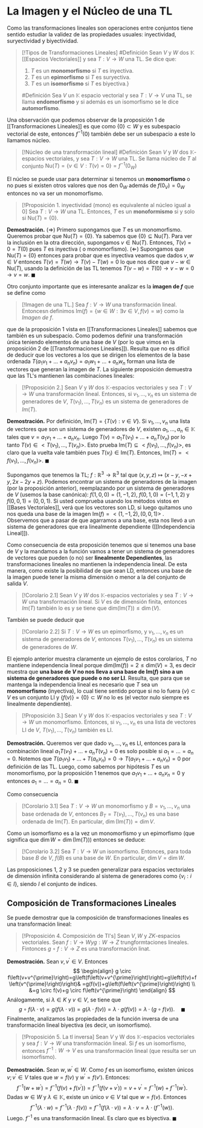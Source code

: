 # La Imagen y el Núcleo de una TL
Como las transformaciones lineales son operaciones entre conjuntos tiene sentido estudiar la validez de las propiedades usuales: inyectividad, suryectividad y biyectividad. 

> [!Tipos de Transformaciones Lineales]
> #Definición Sean $V$ y $W$ dos $\mathbb{K}$ [[Espacios Vectoriales]] y sea $T:V \rightarrow W$ una TL. Se dice que:
> 1. $T$ es un **monomorfismo** si $T$ es inyectiva.
> 2. $T$ es un **epimorfismo** si $T$ es suryectiva.
> 3. $T$ es un **isomorfismo** si $T$ es biyectiva.}
> 
>  #Definición Sea $V$ un $\mathbb{K}$ espacio vectorial y sea $T:V \rightarrow V$ una TL, se llama **endomorfismo** y si además es un isomorfismo se le dice **automorfismo**.

Una observación que podemos observar de la proposición 1 de [[Transformaciones Lineales]] es que como $\{0\} \subset W$ y es subespacio vectorial de este, entonces $f^{-1}({0})$ también debe ser un subespacio a este lo llamamos núcleo.

> [!Núcleo de una transformación lineal]
> #Definición Sean $V$ y $W$ dos $\mathbb{K}$-espacios vectoriales, y sea $T: V \rightarrow W$ una TL. Se llama núcleo de $T$ al conjunto $\mathrm{Nu}(T)= \{v \in V : T(v)=0\} = f^{-1}({0_W})$  

El núcleo se puede usar para determinar si tenemos un **monomorfismo** o no pues si existen otros valores que nos den $0_W$ además de $f(0_V) = 0_W$ entonces no va ser un monomorfismo. 

> [!Proposición 1. inyectividad (mono) es equivalente al núcleo igual a 0]
> Sea $T: V \rightarrow W$ una TL. Entonces, $T$ es un **monoformismo** si y solo si $\mathrm{Nu}(T) = \{0\}$. 

**Demostración.** ($\Rightarrow$) Primero supongamos que $T$ es un monomorfismo.  Queremos probar que $\mathrm{Nu}(T) = \{0\}$. Ya sabemos que $\{0\} \subseteq \mathrm{Nu}(T)$. Para ver la inclusión en la otra dirección, supongamos $v \in \mathrm{Nu}(T)$. Entonces, $T(v) = 0 = T(0)$ pues $T$ es inyectiva ( o monomorfismo). 
($\Leftarrow$) Supongamos que $\mathrm{Nu}(T) = \{0\}$ entonces para probar que es inyectiva veamos que dados $v,w \in V$ entonces $T(v) = T(w) \rightarrow T(v) - T(w) = 0$ lo que nos dice que $v-w \in \mathrm{Nu}(T)$, usando la definición de las TL tenemos $T(v-w) = T(0) \rightarrow v-w = 0 \rightarrow v=w$. $\blacksquare$ 

Otro conjunto importante que es interesante analizar es la **imagen de $f$** que se define como 
> [!Imagen de una TL.]
> Sea $f:V \rightarrow W$ una transformación lineal. Entoncesn definimos $\mathrm{Im}(f) = \{ w \in W : \exists v \in V, f(v) = w\}$ como la _Imagen de $f$_.

que de la proposición 1  vista en [[Transformaciones Lineales]] sabemos que también es un subespacio. 
Como podemos definir una transformación única teniendo elementos de una base de $V$ (por lo que vimos en la proposición 2 de [[Transformaciones Lineales]]). Resulta que no es difícil de deducir que los vectores a los que se dirigen los elementos de la base ordenada $T(a_1v_1 + \dots + a_nv_n) = a_1w_1 + \dots + a_n w_n$ forman una lista de vectores que generan la imagen de $T$. La siguiente proposición demuestra que las TL's mantienen las combinaciones lineales:

> [!Proposición 2.]
> Sean $V$ y $W$ dos $\mathbb{K}$-espacios vectoriales y sea $T: V \rightarrow W$ una transformación lineal. Entonces, si $v_1, \dots, v_n$ es un sistema de generadores de $V$, $T(v_1), \dots, T(v_n)$ es un sistema de generadores de $Im(T)$.

**Demostración.** Por definición, $\mathrm{Im}(T) = \{T(v): v \in V\}$. Si $v_1, \dots, v_n$ una lista de vectores que son un sistema de generadores de $V$, existen $a_1, \dots, a_n \in \mathbb{K}$ tales que $v = a_1v_1 + \dots + a_nv_n$. Luego $T(v) = a_1T(v_1) + \dots + a_nT(v_n)$ por lo tanto $T(v) \in <T(v_1), \dots, T(v_n)>$. Esto prueba $\mathrm{Im}(T) \subseteq <f(v_1), \dots, f(v_n)>$, es claro que la vuelta vale también pues  $T(v_i) \in \mathrm{Im}(T)$. Entonces, $\mathrm{Im}(T) = <f(v_1), \dots, f(v_n)>$. $\blacksquare$ 

Supongamos que tenemos la TL; $f: \mathbb{R}^3 \rightarrow \mathbb{R}^3$ tal que $(x,y,z) \mapsto (x-y, -x+y, 2x-2y+z)$. Podemos encontrar un sistema de generadores de la imagen (por la proposición anterior), reemplazando por un sistema de generadores de $V$ (usemos la base canónica): $f(1,0,0) = (1,-1,2)$, $f(0,1,0)= (-1,1,2)$ y $f(0,0,1) = (0,0,1)$. Si usted comprueba usando los métodos vistos en [[Bases Vectoriales]], verá que los vectores son LD, si luego quitamos uno nos queda una base de la imagen $\mathrm{Im}(f) = < (1,-1,2), (0,0,1) >$ . Observemos que a pasar de que agarramos a una base, esta nos llevó a un sistema de generadores que era linealmente dependiente ([[Independencia Lineal]]).

Como consecuencia de esta proposición tenemos que si tenemos una base de $V$ y la mandamos a la función vamos a tener un sistema de generadores de vectores que pueden (o no) ser **linealmente Dependientes**, las transformaciones lineales no mantienen la independencia lineal. De esta manera, como existe la posibilidad de que sean LD, entonces una base de la imagen puede tener la misma dimensión o menor a la del conjunto de salida $V$.

> [!Corolario 2.1]
> Sean $V$ y $W$ dos $\mathbb{K}$-espacios vectoriales y sea $T: V \rightarrow W$ una transformación lineal. Si $V$ es de dimensión finita, entonces $Im(T)$ también lo es y se tiene que $\mathrm{dim(Im}(T)) \leq \dim(V)$.

También se puede deducir que 

> [!Corolario 2.2]
> Si $T:V \rightarrow W$ es un epimorfismo, y $v_1, \dots, v_n$ es un sistema de generadores de $V$, entonces $T(v_1), \dots, T(v_n)$ es un sistema de generadores de $W$.

El ejemplo anterior muestra claramente un ejemplo de estos corolarios, $T$ no mantiene independencia lineal porque $\mathrm{dim(Im}(f)) = 2 \leq \mathrm{dim}(V) = 3$, es decir muestra que **una base de $V$ no nos lleva a una base de $\mathrm{Im}(f)$ sino a un sistema de generadores que puede o no ser LI**. 
Resulta, que para que se mantenga la independencia lineal es necesario que $T$ sea un **monomorfismo** (inyectiva), lo cual tiene sentido porque si no lo fuera $\{v\} \subset V$ es un conjunto LI y $\{f(v)\} = \{0\} \subset W$ no lo es (el vector nulo siempre es linealmente dependiente). 

> [!Proposición 3.]
> Sean $V$ y $W$ dos $\mathbb{K}$-espacios vectoriales y sea $T: V \rightarrow W$ un monomorfismo. Entonces, si $v_1, \dots, v_n$ es una lista de vectores LI de $V$, $T(v_1), \dots, T(v_n)$ también es LI.

**Demostración.** Queremos ver que dado $v_1, \dots, v_n$ es LI, entonces para la combinación lineal $a_1T(v_1) + \dots + a_nT(v_n) = 0$ es solo posible si $a_1= \dots = a_n = 0$. Notemos que $T(a_1v_1) + \dots + T(a_nv_n) = 0 \rightarrow T(a_1v_1 + \dots + a_nv_n) = 0$ por definición de las TL. Luego, como sabemos por hipótesis $T$ es un monomorfismo, por la proposición 1 tenemos que $a_1v_1 + \dots + a_nv_n = 0$ y entonces $a_1 = \dots = a_n = 0$. $\blacksquare$ 

Como consecuencia

> [!Corolario 3.1]
> Sea $T: V \rightarrow W$ un monomorfismo y $B = v_1, \dots, v_n$ una base ordenada de $V$, entonces $B_T = T(v_1), \dots, T(v_n)$ es una base ordenada de $\mathrm{Im}(T)$. En particular, $\dim(\mathrm{Im}(T)) = \dim V$.

Como un isomorfismo es a la vez un monomorfismo y un epimorfismo (que significa que $\dim W = \dim (\mathrm{Im}(T))$) entonces se deduce:

> [!Corolario 3.2]
> Sea $T: V \rightarrow W$ un isomorfismo. Entonces, para toda base $B$ de $V$, $f(B)$ es una base de $W$. En particular, $\dim V = \dim W$.

Las proposiciones 1, 2 y 3 se pueden generalizar para espacios vectoriales de dimensión infinita considerando al sistema de generadores como $\{v_i: i \in I\}$, siendo $I$ el conjunto de índices. 

## Composición de Transformaciones Lineales
Se puede demostrar que la composición de transformaciones lineales es una transformación lineal:
> [!Proposición 4. Composición de Tl's]
> Sean $V, W$ y $Z K$-espacios vectoriales. Sean $f: V \rightarrow W y g: W \rightarrow Z$ trungformtaciones lineales. Fintonces $g \circ f: V \rightarrow Z$ es una transformación linat.

**Demostración.** Sean $v, v^{\prime} \in V$. Entonces
$$
\begin{align} g \circ f\left(v+v^{\prime}\right)=g\left(f\left(v+v^{\prime}\right)\right)=g\left(f(v)+f\left(v^{\prime}\right)\right)& =g(f(v))+g\left(f\left(v^{\prime}\right)\right) \\ &=g \circ f(v)+g \circ f\left(v^{\prime}\right) \end{align}
$$
Análogamente, si $\lambda \in K$ y $v \in V$, se tiene que
$$
g \circ f(\lambda \cdot v)=g(f(\lambda \cdot v))=g(\lambda \cdot f(v))=\lambda \cdot g(f(v))=\lambda \cdot(g \circ f(v)) . \quad \blacksquare
$$
Finalmente, analizamos las propiedades de la función inversa de una transformación lineal biyectiva (es decir, un isomorfismo).

> [!Proposición 5. La tl inversa]
>  Sean $V$ y W dos $\mathbb{K}$-espacios vectoriales y sea $f: V \rightarrow W$ una transformación lineal. Si $f$ es un isomorfismo, entonces $f^{-1}: W \rightarrow V$ es una transformación lineal (que resulta ser un isomorfismo).

**Demostración.** Sean $w, w^{\prime} \in W$. Como $f$ es un isomorfismo, existen únicos $v ; v^{\prime} \in V$ tales que $w=f(v)$  y $w^{\prime}=f\left(v'\right)$. Entonces:
$$
f^{-1}\left(w+w^{\prime}\right)=f^{-1}\left(f(v)+f\left(v^{\prime}\right)\right)=f^{-1}\left(f\left(v+v^{\prime}\right)\right)=v+v^{\prime}=f^{-1}(w)+f^{-1}\left(w^{\prime}\right) .
$$
Dadas $w \in W$ y  $\lambda \in \mathbb{K}$, existe un único $v \in V$ tal que $w=f(v)$. Entonces
$$
f^{-1}(\lambda \cdot w)=f^{-1}(\lambda \cdot f(v))=f^{-1}(f(\lambda \cdot v))=\lambda \cdot v=\lambda \cdot\left(f^{-1}(w)\right) .
$$
Luego. $f^{-1}$ es una transformación lineal. Es claro que es biyectiva. $\blacksquare$ 